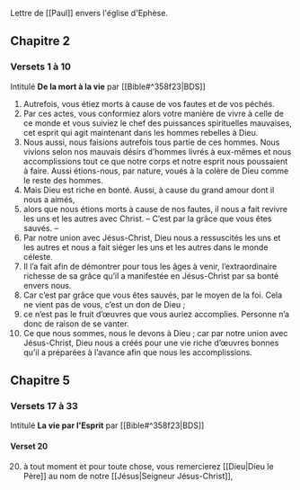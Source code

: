 Lettre de [[Paul]] envers l'église d'Ephèse.
## Chapitre 2
### Versets 1 à 10
Intitulé **De la mort à la vie** par [[Bible#^358f23|BDS]]
1) Autrefois, vous étiez morts à cause de vos fautes et de vos péchés.
2) Par ces actes, vous conformiez alors votre manière de vivre à celle de ce monde et vous suiviez le chef des puissances spirituelles mauvaises, cet esprit qui agit maintenant dans les hommes rebelles à Dieu.
3) Nous aussi, nous faisions autrefois tous partie de ces hommes. Nous vivions selon nos mauvais désirs d’hommes livrés à eux-mêmes et nous accomplissions tout ce que notre corps et notre esprit nous poussaient à faire. Aussi étions-nous, par nature, voués à la colère de Dieu comme le reste des hommes.
4) Mais Dieu est riche en bonté. Aussi, à cause du grand amour dont il nous a aimés,
5) alors que nous étions morts à cause de nos fautes, il nous a fait revivre les uns et les autres avec Christ. – C’est par la grâce que vous êtes sauvés. –
6) Par notre union avec Jésus-Christ, Dieu nous a ressuscités les uns et les autres et nous a fait siéger les uns et les autres dans le monde céleste.
7) Il l’a fait afin de démontrer pour tous les âges à venir, l’extraordinaire richesse de sa grâce qu’il a manifestée en Jésus-Christ par sa bonté envers nous.
8) Car c’est par grâce que vous êtes sauvés, par le moyen de la foi. Cela ne vient pas de vous, c’est un don de Dieu ;
9) ce n’est pas le fruit d’œuvres que vous auriez accomplies. Personne n’a donc de raison de se vanter.
10) Ce que nous sommes, nous le devons à Dieu ; car par notre union avec Jésus-Christ, Dieu nous a créés pour une vie riche d’œuvres bonnes qu’il a préparées à l’avance afin que nous les accomplissions.
## Chapitre 5
### Versets 17 à 33
Intitulé **La vie par l'Esprit** par [[Bible#^358f23|BDS]]
#### Verset 20
20) à tout moment et pour toute chose, vous remercierez [[Dieu|Dieu le Père]] au nom de notre [[Jésus|Seigneur Jésus-Christ]],